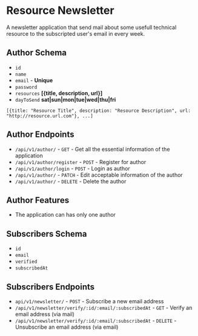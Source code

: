 # **Resource Newsletter**

A newsletter application that send mail about some usefull technical resource to the subscripted user's email in every week.

## **Author Schema**

-   `id`
-   `name`
-   `email` - **Unique**
-   `password`
-   `resources` **[{title, description, url}]**
-   `dayToSend` **sat|sun|mon|tue|wed|thu|fri**

`[{title: "Resource Title", description: "Resource Description", url: "http://resource.url.com"}, ...]`

## **Author Endpoints**

-   `/api/v1/author/` - `GET` - Get all the essential information of the application
-   `/api/v1/author/register` - `POST` - Register for author
-   `/api/v1/author/login` - `POST` - Login as author
-   `/api/v1/author/` - `PATCH` - Edit acceptable information of the author
-   `/api/v1/author/` - `DELETE` - Delete the author

## **Author Features**

-   The application can has only one author

## **Subscribers Schema**

-   `id`
-   `email`
-   `verified`
-   `subscribedAt`

## **Subscribers Endpoints**

-   `api/v1/newsletter/` - `POST` - Subscribe a new email address
-   `/api/v1/newsletter/verify/:id/:email/:subscribedAt` - `GET` - Verify an email address (via mail)
-   `/api/v1/newsletter/verify/:id/:email/:subscribedAt` - `DELETE` - Unsubscribe an email address (via email)

